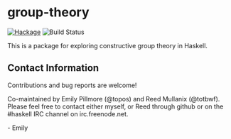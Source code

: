 group-theory
==========

[![Hackage](https://img.shields.io/hackage/v/group-theory.svg)](https://hackage.haskell.org/package/group-theory) ![Build Status](https://github.com/emilypi/group-theory/workflows/Haskell-CI/badge.svg)

This is a package for exploring constructive group theory in Haskell.

Contact Information
-------------------

Contributions and bug reports are welcome!

Co-maintained by Emily Pillmore (@topos) and Reed Mullanix (@totbwf). Please feel free to contact either myself, or Reed through github or on the #haskell IRC channel on irc.freenode.net.

\- Emily
